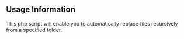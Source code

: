 ## Usage Information ##

This php script will enable you to automatically replace files recursively from a specified folder.